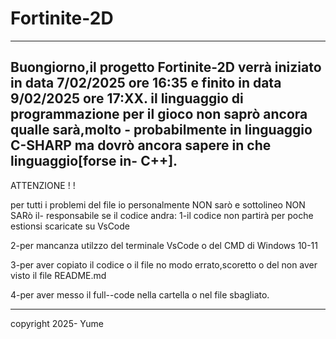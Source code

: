 # Fortinite-2D

----------------------------------------------
Buongiorno,il progetto Fortinite-2D verrà iniziato in data 7/02/2025 ore 16:35 e 
finito in data 9/02/2025 ore 17:XX.
il linguaggio di programmazione per il gioco non saprò ancora qualle sarà,molto -
probabilmente in linguaggio C-SHARP ma dovrò ancora sapere in che linguaggio[forse in-
C++].
----------------------------------------------
ATTENZIONE ! ! 

per tutti i problemi del file io personalmente NON sarò e sottolineo NON SARò il-
responsabile se il codice andra:
1-il codice non partirà per poche estionsi scaricate su VsCode

2-per mancanza utilzzo del terminale VsCode o del CMD di Windows 10-11

3-per aver copiato il codice o il file no modo errato,scoretto o del non
aver visto il file README.md

4-per aver messo il full--code nella cartella o nel file sbagliato.

----------------------------------------------
copyright 2025- Yume
